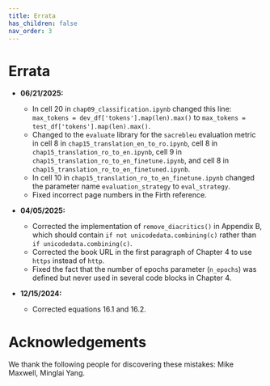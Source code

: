 ```yaml
---
title: Errata
has_children: false
nav_order: 3
---
```


# Errata

* **06/21/2025:**
    - In cell 20 in `chap09_classification.ipynb` changed this line: `max_tokens = dev_df['tokens'].map(len).max()` to `max_tokens = test_df['tokens'].map(len).max()`.
    - Changed to the `evaluate` library for the `sacrebleu` evaluation metric in cell 8 in `chap15_translation_en_to_ro.ipynb`, cell 8 in `chap15_translation_ro_to_en.ipynb`, cell 9 in `chap15_translation_ro_to_en_finetune.ipynb`, and cell 8 in `chap15_translation_ro_to_en_finetuned.ipynb`.
    - In cell 10 in `chap15_translation_ro_to_en_finetune.ipynb` changed the parameter name `evaluation_strategy` to `eval_strategy`.
    - Fixed incorrect page numbers in the Firth reference.
    
* **04/05/2025:**
    - Corrected the implementation of `remove_diacritics()` in Appendix B, which should contain `if not unicodedata.combining(c)` rather than `if unicodedata.combining(c)`.
    - Corrected the book URL in the first paragraph of Chapter 4 to use `https` instead of `http`.
    - Fixed the fact that the number of epochs parameter (`n_epochs`) was defined but never used in several code blocks in Chapter 4.

* **12/15/2024:** 
    - Corrected equations 16.1 and 16.2.

# Acknowledgements

We thank the following people for discovering these mistakes: Mike Maxwell, Minglai Yang.

